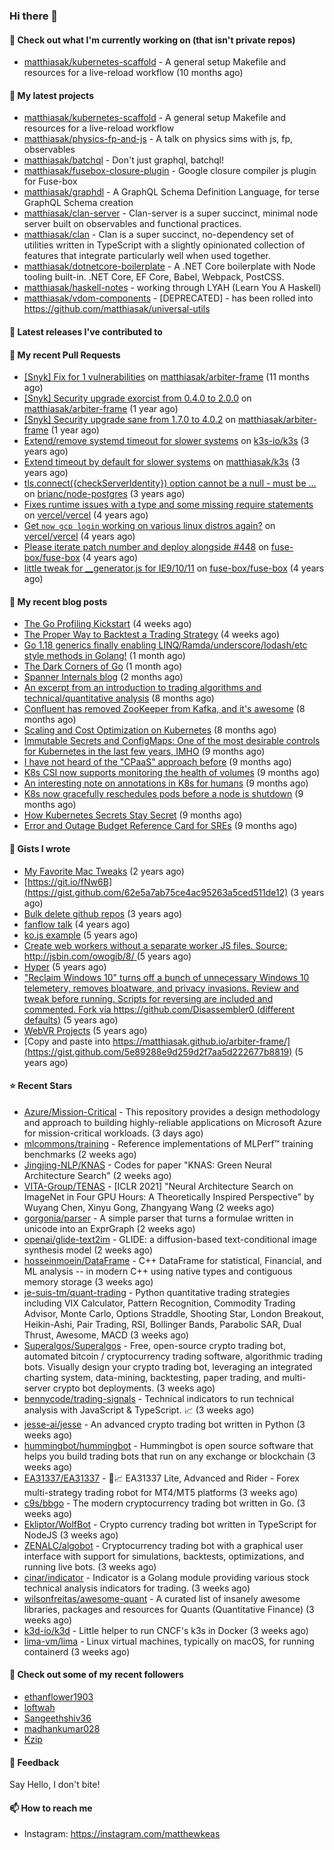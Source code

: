 ### Hi there 👋

#### 👷 Check out what I'm currently working on (that isn't private repos)

- [matthiasak/kubernetes-scaffold](https://github.com/matthiasak/kubernetes-scaffold) - A general setup Makefile and resources for a live-reload workflow (10 months ago)

#### 🌱 My latest projects

- [matthiasak/kubernetes-scaffold](https://github.com/matthiasak/kubernetes-scaffold) - A general setup Makefile and resources for a live-reload workflow
- [matthiasak/physics-fp-and-js](https://github.com/matthiasak/physics-fp-and-js) - A talk on physics sims with js, fp, observables
- [matthiasak/batchql](https://github.com/matthiasak/batchql) - Don&#39;t just graphql, batchql!
- [matthiasak/fusebox-closure-plugin](https://github.com/matthiasak/fusebox-closure-plugin) - Google closure compiler js plugin for Fuse-box
- [matthiasak/graphdl](https://github.com/matthiasak/graphdl) - A GraphQL Schema Definition Language, for terse GraphQL Schema creation
- [matthiasak/clan-server](https://github.com/matthiasak/clan-server) - Clan-server is a super succinct, minimal node server built on observables and functional practices.
- [matthiasak/clan](https://github.com/matthiasak/clan) - Clan is a super succinct, no-dependency set of utilities written in TypeScript with a slightly opinionated collection of features that integrate particularly well when used together.
- [matthiasak/dotnetcore-boilerplate](https://github.com/matthiasak/dotnetcore-boilerplate) - A .NET Core boilerplate with Node tooling built-in. .NET Core, EF Core, Babel, Webpack, PostCSS.
- [matthiasak/haskell-notes](https://github.com/matthiasak/haskell-notes) - working through LYAH (Learn You A Haskell)
- [matthiasak/vdom-components](https://github.com/matthiasak/vdom-components) - [DEPRECATED] - has been rolled into https://github.com/matthiasak/universal-utils

#### 🔭 Latest releases I've contributed to


#### 🔨 My recent Pull Requests

- [[Snyk] Fix for 1 vulnerabilities](https://github.com/matthiasak/arbiter-frame/pull/25) on [matthiasak/arbiter-frame](https://github.com/matthiasak/arbiter-frame) (11 months ago)
- [[Snyk] Security upgrade exorcist from 0.4.0 to 2.0.0](https://github.com/matthiasak/arbiter-frame/pull/24) on [matthiasak/arbiter-frame](https://github.com/matthiasak/arbiter-frame) (1 year ago)
- [[Snyk] Security upgrade sane from 1.7.0 to 4.0.2](https://github.com/matthiasak/arbiter-frame/pull/23) on [matthiasak/arbiter-frame](https://github.com/matthiasak/arbiter-frame) (1 year ago)
- [Extend/remove systemd timeout for slower systems](https://github.com/k3s-io/k3s/pull/226) on [k3s-io/k3s](https://github.com/k3s-io/k3s) (3 years ago)
- [Extend timeout by default for slower systems](https://github.com/matthiasak/k3s/pull/1) on [matthiasak/k3s](https://github.com/matthiasak/k3s) (3 years ago)
- [tls.connect({checkServerIdentity}) option cannot be a null - must be …](https://github.com/brianc/node-postgres/pull/1638) on [brianc/node-postgres](https://github.com/brianc/node-postgres) (3 years ago)
- [Fixes runtime issues with a type and some missing require statements](https://github.com/vercel/vercel/pull/946) on [vercel/vercel](https://github.com/vercel/vercel) (4 years ago)
- [Get `now gcp login` working on various linux distros again?](https://github.com/vercel/vercel/pull/944) on [vercel/vercel](https://github.com/vercel/vercel) (4 years ago)
- [Please iterate patch number and deploy alongside #448](https://github.com/fuse-box/fuse-box/pull/450) on [fuse-box/fuse-box](https://github.com/fuse-box/fuse-box) (4 years ago)
- [little tweak for __generator.js for IE9/10/11](https://github.com/fuse-box/fuse-box/pull/448) on [fuse-box/fuse-box](https://github.com/fuse-box/fuse-box) (4 years ago)

#### 📜 My recent blog posts

- [The Go Profiling Kickstart](https://keas.app/the-go-profiling/) (4 weeks ago)
- [The Proper Way to Backtest a Trading Strategy](https://keas.app/the-proper-way-to-backtest-a-trading-strategy/) (4 weeks ago)
- [Go 1.18 generics finally enabling LINQ/Ramda/underscore/lodash/etc style methods in Golang!](https://keas.app/go-1-18-generics-finally-enabling-linq-ramda-underscore-lodash-etc-style-methods-in-golang/) (1 month ago)
- [The Dark Corners of Go](https://keas.app/the-dark-corners-of-go/) (1 month ago)
- [Spanner Internals blog](https://keas.app/spanner-internals-blog/) (2 months ago)
- [An excerpt from an introduction to trading algorithms and technical/quantitative analysis](https://keas.app/an-excerpt-from-an-introduction-to-trading-algorithms-and-technical-quantitative-analysis/) (8 months ago)
- [Confluent has removed ZooKeeper from Kafka, and it&#39;s awesome](https://keas.app/confluent-has-removed-zookeeper-from-kafka-and-its-awesome/) (8 months ago)
- [Scaling and Cost Optimization on Kubernetes](https://keas.app/scaling-architectures-and-costs/) (8 months ago)
- [Immutable Secrets and ConfigMaps: One of the most desirable controls for Kubernetes in the last few years, IMHO](https://keas.app/immutable-secrets-and-configmaps-one-of-the-most-desirable-controls-for-kubernetes-in-the-last-few-years-imho/) (9 months ago)
- [I have not heard of the &#34;CPaaS&#34; approach before](https://keas.app/i-have-not-heard-of-the-cpaas-approach-before/) (9 months ago)
- [K8s CSI now supports monitoring the health of volumes](https://keas.app/k8s-csi-now-supports-monitoring-the-health-of-volumes/) (9 months ago)
- [An interesting note on annotations in K8s for humans](https://keas.app/an-interesting-note-on-annotations-in-k8s-for-humans/) (9 months ago)
- [K8s now gracefully reschedules pods before a node is shutdown](https://keas.app/k8s-now-gracefully-reschedules-pods-before-a-node-is-shutdown/) (9 months ago)
- [How Kubernetes Secrets Stay Secret](https://keas.app/how-kubernetes-secrets-stay-secret/) (9 months ago)
- [Error and Outage Budget Reference Card for SREs](https://keas.app/error-and-outage-budget-reference-card-for-sres/) (9 months ago)

#### 📓 Gists I wrote

- [My Favorite Mac Tweaks](https://gist.github.com/e94e962b3966e7e1015f4a62b5c2e7ff) (2 years ago)
- [https://git.io/fNw6B](https://gist.github.com/62e5a7ab75ce4ac95263a5ced511de12) (3 years ago)
- [Bulk delete github repos](https://gist.github.com/3213ba5e44be3b08bb84fb667d54d1e7) (3 years ago)
- [fanflow talk](https://gist.github.com/e983d8424a1e7d51f0e45f3a844a5b0e) (4 years ago)
- [ko.js example](https://gist.github.com/4a6bf89be55fb8748df99f8fc8d068e1) (5 years ago)
- [Create web workers without a separate worker JS files.
Source: http://jsbin.com/owogib/8/ ](https://gist.github.com/e7a7761a8d695c3f4ad39fc7c191243c) (5 years ago)
- [Hyper](https://gist.github.com/1004db7c17e6549102f764a43d8a602c) (5 years ago)
- [&#34;Reclaim Windows 10&#34; turns off a bunch of unnecessary Windows 10 telemetery, removes bloatware, and privacy invasions. Review and tweak before running. Scripts for reversing are included and commented. Fork via https://github.com/Disassembler0 (different defaults)](https://gist.github.com/8f110d34c51b6aca60b4e7291155b92e) (5 years ago)
- [WebVR Projects](https://gist.github.com/5771cff8f97e927d73233807d8cb968c) (5 years ago)
- [Copy and paste into https://matthiasak.github.io/arbiter-frame/](https://gist.github.com/5e89288e9d259d2f7aa5d222677b8819) (5 years ago)

#### ⭐ Recent Stars

- [Azure/Mission-Critical](https://github.com/Azure/Mission-Critical) - This repository provides a design methodology and approach to building highly-reliable applications on Microsoft Azure for mission-critical workloads. (3 days ago)
- [mlcommons/training](https://github.com/mlcommons/training) - Reference implementations of MLPerf™ training benchmarks (2 weeks ago)
- [Jingjing-NLP/KNAS](https://github.com/Jingjing-NLP/KNAS) - Codes for paper &#34;KNAS: Green Neural Architecture Search&#34; (2 weeks ago)
- [VITA-Group/TENAS](https://github.com/VITA-Group/TENAS) - [ICLR 2021] &#34;Neural Architecture Search on ImageNet in Four GPU Hours: A Theoretically Inspired Perspective&#34; by Wuyang Chen, Xinyu Gong, Zhangyang Wang (2 weeks ago)
- [gorgonia/parser](https://github.com/gorgonia/parser) - A simple parser that turns a formulae written in unicode into an ExprGraph (2 weeks ago)
- [openai/glide-text2im](https://github.com/openai/glide-text2im) - GLIDE: a diffusion-based text-conditional image synthesis model (2 weeks ago)
- [hosseinmoein/DataFrame](https://github.com/hosseinmoein/DataFrame) - C&#43;&#43; DataFrame for statistical, Financial, and ML analysis -- in modern C&#43;&#43; using native types and contiguous memory storage (3 weeks ago)
- [je-suis-tm/quant-trading](https://github.com/je-suis-tm/quant-trading) - Python quantitative trading strategies including VIX Calculator, Pattern Recognition, Commodity Trading Advisor, Monte Carlo, Options Straddle, Shooting Star, London Breakout, Heikin-Ashi, Pair Trading, RSI, Bollinger Bands, Parabolic SAR, Dual Thrust, Awesome, MACD (3 weeks ago)
- [Superalgos/Superalgos](https://github.com/Superalgos/Superalgos) - Free, open-source crypto trading bot, automated bitcoin / cryptocurrency trading software, algorithmic trading bots. Visually design your crypto trading bot, leveraging an integrated charting system, data-mining, backtesting, paper trading, and multi-server crypto bot deployments. (3 weeks ago)
- [bennycode/trading-signals](https://github.com/bennycode/trading-signals) - Technical indicators to run technical analysis with JavaScript &amp; TypeScript. 📈 (3 weeks ago)
- [jesse-ai/jesse](https://github.com/jesse-ai/jesse) - An advanced crypto trading bot written in Python (3 weeks ago)
- [hummingbot/hummingbot](https://github.com/hummingbot/hummingbot) - Hummingbot is open source software that helps you build trading bots that run on any exchange or blockchain (3 weeks ago)
- [EA31337/EA31337](https://github.com/EA31337/EA31337) - 🤖📈 EA31337 Lite, Advanced and Rider - Forex multi-strategy trading robot for MT4/MT5 platforms (3 weeks ago)
- [c9s/bbgo](https://github.com/c9s/bbgo) - The modern cryptocurrency trading bot written in Go. (3 weeks ago)
- [Ekliptor/WolfBot](https://github.com/Ekliptor/WolfBot) - Crypto currency trading bot written in TypeScript for NodeJS (3 weeks ago)
- [ZENALC/algobot](https://github.com/ZENALC/algobot) - Cryptocurrency trading bot with a graphical user interface with support for simulations, backtests, optimizations, and running live bots. (3 weeks ago)
- [cinar/indicator](https://github.com/cinar/indicator) - Indicator is a Golang module providing various stock technical analysis indicators for trading. (3 weeks ago)
- [wilsonfreitas/awesome-quant](https://github.com/wilsonfreitas/awesome-quant) - A curated list of insanely awesome libraries, packages and resources for Quants (Quantitative Finance) (3 weeks ago)
- [k3d-io/k3d](https://github.com/k3d-io/k3d) - Little helper to run CNCF&#39;s k3s in Docker (3 weeks ago)
- [lima-vm/lima](https://github.com/lima-vm/lima) - Linux virtual machines, typically on macOS, for running containerd (3 weeks ago)

#### 👯 Check out some of my recent followers

- [ethanflower1903](https://github.com/ethanflower1903)
- [loftwah](https://github.com/loftwah)
- [Sangeethshiv36](https://github.com/Sangeethshiv36)
- [madhankumar028](https://github.com/madhankumar028)
- [Kzip](https://github.com/Kzip)

#### 💬 Feedback

Say Hello, I don't bite!

#### 📫 How to reach me

- Instagram: https://instagram.com/matthewkeas

